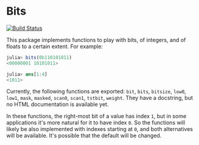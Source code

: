 # Bits

[![Build Status](https://travis-ci.org/rfourquet/Bits.jl.svg?branch=master)](https://travis-ci.org/rfourquet/Bits.jl)

This package implements functions to play with bits, of integers, and of floats to a certain extent.
For example:
```julia
julia> bits(0b110101011)
<00000001 10101011>

julia> ans[1:4]
<1011>
```

Currently, the following functions are exported:
`bit`, `bits`, `bitsize`, `low0`, `low1`, `mask`, `masked`, `scan0`, `scan1`, `tstbit`, `weight`.
They have a docstring, but no HTML documentation is available yet.

In these functions, the right-most bit of a value has index `1`, but in some applications it's more natural for it to have index `0`.
So the functions will likely be also implemented with indexes starting at `0`, and both alternatives will be available.
It's possible that the default will be changed.
